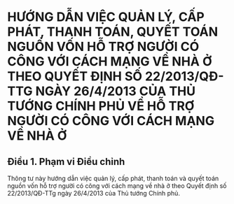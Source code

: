 # HƯỚNG DẪN VIỆC QUẢN LÝ, CẤP PHÁT, THANH TOÁN, QUYẾT TOÁN NGUỒN VỐN HỖ TRỢ NGƯỜI CÓ CÔNG VỚI CÁCH MẠNG VỀ NHÀ Ở THEO QUYẾT ĐỊNH SỐ 22/2013/QĐ-TTG NGÀY 26/4/2013 CỦA THỦ TƯỚNG CHÍNH PHỦ VỀ HỖ TRỢ NGƯỜI CÓ CÔNG VỚI CÁCH MẠNG VỀ NHÀ Ở

## Điều 1. Phạm vi Điều chỉnh  
Thông tư này hướng dẫn việc quản lý, cấp phát, thanh toán và quyết toán nguồn vốn hỗ trợ người có công với cách mạng về nhà ở theo Quyết định số 22/2013/QĐ-TTg ngày 26/4/2013 của Thủ tướng Chính phủ.